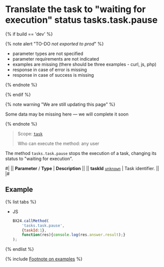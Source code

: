 # Translate the task to "waiting for execution" status tasks.task.pause

{% if build == 'dev' %}

{% note alert "TO-DO _not exported to prod_" %}

- parameter types are not specified
- parameter requirements are not indicated
- examples are missing (there should be three examples - curl, js, php)
- response in case of error is missing
- response in case of success is missing
 
{% endnote %}

{% endif %}

{% note warning "We are still updating this page" %}

Some data may be missing here — we will complete it soon

{% endnote %}

> Scope: [`task`](../scopes/permissions.md)
>
> Who can execute the method: any user

The method `tasks.task.pause` stops the execution of a task, changing its status to "waiting for execution".

#|
|| **Parameter** / **Type** | **Description** ||
|| **taskId**
[`unknown`](../data-types.md) | Task identifier. ||
|#

## Example

{% list tabs %}

- JS

    ```js
    BX24.callMethod(
        'tasks.task.pause',
        {taskId:1},
        function(res){console.log(res.answer.result);}
    );
    ```

{% endlist %}

{% include [Footnote on examples](../../_includes/examples.md) %}